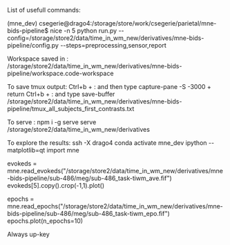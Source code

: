 List of usefull commands:



(mne_dev) csegerie@drago4:/storage/store/work/csegerie/parietal/mne-bids-pipeline$ nice -n 5 python run.py --config=/storage/store2/data/time_in_wm_new/derivatives/mne-bids-pipeline/config.py --steps=preprocessing,sensor,report

Workspace saved in :
/storage/store2/data/time_in_wm_new/derivatives/mne-bids-pipeline/workspace.code-workspace

To save tmux output:
Ctrl+b + : and then type capture-pane -S -3000 + return
Ctrl+b + : and type save-buffer /storage/store2/data/time_in_wm_new/derivatives/mne-bids-pipeline/tmux_all_subjects_first_contrasts.txt

To serve : npm i -g serve
serve /storage/store2/data/time_in_wm_new/derivatives


To explore the results:
ssh -X drago4
conda activate mne_dev
ipython --matplotlib=qt
import mne

evokeds = mne.read_evokeds("/storage/store2/data/time_in_wm_new/derivatives/mne-bids-pipeline/sub-486/meg/sub-486_task-tiwm_ave.fif")
evokeds[5].copy().crop(-1,1).plot()

epochs = mne.read_epochs("/storage/store2/data/time_in_wm_new/derivatives/mne-bids-pipeline/sub-486/meg/sub-486_task-tiwm_epo.fif")
epochs.plot(n_epochs=10)

Always up-key


